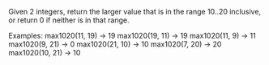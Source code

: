 Given 2  integers, return the larger value that is in the range 10..20 inclusive, or return 0 if neither is in that range.

 Examples:
  max1020(11, 19) → 19
  max1020(19, 11) → 19
  max1020(11, 9) → 11
  max1020(9, 21) → 0
  max1020(21, 10) → 10
  max1020(7, 20) → 20
  max1020(10, 21) → 10